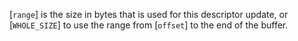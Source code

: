 [`range`] is the size in bytes that is used for this descriptor
update, or [`WHOLE_SIZE`] to use the range from [`offset`] to the
end of the buffer.